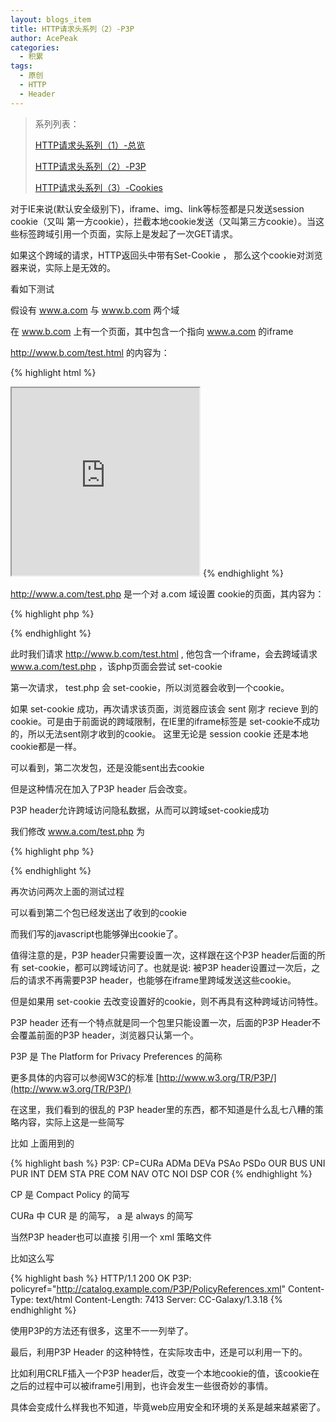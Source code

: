 ```yaml
---
layout: blogs_item
title: HTTP请求头系列（2）-P3P
author: AcePeak
categories:
  - 积累
tags:
  - 原创
  - HTTP
  - Header
---
```



> 系列列表：
>
> [HTTP请求头系列（1）-总览]({{site.url}}/blogs/2012/08/03/http-header-overall/)
>
> [HTTP请求头系列（2）-P3P]({{site.url}}/blogs/2012/08/04/http-header-P3P/)
>
> [HTTP请求头系列（3）-Cookies]({{site.url}}/blogs/2012/08/05/http-header-cookies/)


对于IE来说(默认安全级别下)，iframe、img、link等标签都是只发送session cookie（又叫 第一方cookie），拦截本地cookie发送（又叫第三方cookie）。当这些标签跨域引用一个页面，实际上是发起了一次GET请求。

如果这个跨域的请求，HTTP返回头中带有Set-Cookie ， 那么这个cookie对浏览器来说，实际上是无效的。

看如下测试

假设有 www.a.com    与 www.b.com 两个域

在 www.b.com 上有一个页面，其中包含一个指向 www.a.com 的iframe

http://www.b.com/test.html 的内容为：

{% highlight html %}
<iframe width=300 height=300 src="http://www.a.com/test.php" ></iframe>
{% endhighlight %}


http://www.a.com/test.php 是一个对 a.com 域设置 cookie的页面，其内容为：

{% highlight php %}
<?php
header("Set-Cookie: test=axis; domain=.a.com; path=/");
?>
<script>
    alert(document.cookie);
</script>
{% endhighlight %}


此时我们请求 http://www.b.com/test.html , 他包含一个iframe，会去跨域请求 www.a.com/test.php ，该php页面会尝试 set-cookie

第一次请求， test.php 会 set-cookie，所以浏览器会收到一个cookie。

如果 set-cookie 成功，再次请求该页面，浏览器应该会 sent 刚才 recieve 到的cookie。可是由于前面说的跨域限制，在IE里的iframe标签是 set-cookie不成功的，所以无法sent刚才收到的cookie。 这里无论是 session cookie 还是本地cookie都是一样。


可以看到，第二次发包，还是没能sent出去cookie

但是这种情况在加入了P3P header 后会改变。

P3P header允许跨域访问隐私数据，从而可以跨域set-cookie成功

我们修改 www.a.com/test.php 为

{% highlight php %}
<?php
header("P3P: CP=CURa ADMa DEVa PSAo PSDo OUR BUS UNI PUR INT DEM STA PRE COM NAV OTC NOI DSP COR");
header("Set-Cookie: test=axis; expires=Sun, 23-Dec-2018 08:13:02 GMT; domain=.a.com; path=/");
?>
<script>
    alert(document.cookie);
</script>
{% endhighlight %}


再次访问两次上面的测试过程



可以看到第二个包已经发送出了收到的cookie

而我们写的javascript也能够弹出cookie了。


值得注意的是，P3P header只需要设置一次，这样跟在这个P3P header后面的所有 set-cookie，都可以跨域访问了。也就是说: 被P3P header设置过一次后，之后的请求不再需要P3P header，也能够在iframe里跨域发送这些cookie。

但是如果用 set-cookie 去改变设置好的cookie，则不再具有这种跨域访问特性。


P3P header 还有一个特点就是同一个包里只能设置一次，后面的P3P Header不会覆盖前面的P3P header，浏览器只认第一个。

P3P 是 The Platform for Privacy Preferences 的简称

更多具体的内容可以参阅W3C的标准 [http://www.w3.org/TR/P3P/](http://www.w3.org/TR/P3P/)

在这里，我们看到的很乱的 P3P header里的东西，都不知道是什么乱七八糟的策略内容，实际上这是一些简写

比如 上面用到的

{% highlight bash %}
P3P: CP=CURa ADMa DEVa PSAo PSDo OUR BUS UNI PUR INT DEM STA PRE COM NAV OTC NOI DSP COR
{% endhighlight %}

CP 是 Compact Policy 的简写

CURa 中 CUR 是 <current/> 的简写， a 是 always 的简写

当然P3P header也可以直接 引用一个 xml 策略文件

比如这么写

{% highlight bash %}
HTTP/1.1 200 OK
P3P: policyref="http://catalog.example.com/P3P/PolicyReferences.xml"
Content-Type: text/html
Content-Length: 7413
Server: CC-Galaxy/1.3.18
{% endhighlight %}


使用P3P的方法还有很多，这里不一一列举了。


最后，利用P3P Header 的这种特性，在实际攻击中，还是可以利用一下的。

比如利用CRLF插入一个P3P header后，改变一个本地cookie的值，该cookie在之后的过程中可以被iframe引用到，也许会发生一些很奇妙的事情。

具体会变成什么样我也不知道，毕竟web应用安全和环境的关系是越来越紧密了。
